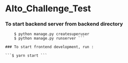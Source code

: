 # Alto_Challenge_Test

### To start backend server from backend directory

``` $ python manage.py migrate 
    $ python manage.py createsuperuser
    $ python manage.py runserver ```

### To start frontend development, run :

```$ yarn start ``` 


